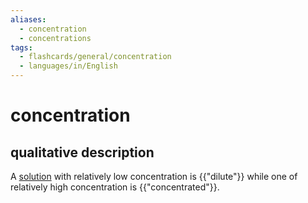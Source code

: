 ```yaml
---
aliases:
  - concentration
  - concentrations
tags:
  - flashcards/general/concentration
  - languages/in/English
---
```


# concentration

## qualitative description

A [solution](solution%20(chemistry).md) with relatively low concentration is {{"dilute"}} while one of relatively high concentration is {{"concentrated"}}.
